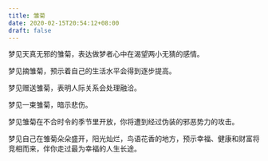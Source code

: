 ```yaml
---
title: 雏菊
date: 2020-02-15T20:54:12+08:00
draft: false
---
```


梦见天真无邪的雏菊，表达做梦者心中在渴望两小无猜的感情。

梦见摘雏菊，预示着自己的生活水平会得到逐步提高。

梦见赠送雏菊，表明人际关系会处理融洽。

梦见一束雏菊，暗示悲伤。

梦见雏菊在不合时令的季节里开放，你将遭到经过伪装的邪恶势力的攻击。

梦见自己在雏菊朵朵盛开，阳光灿烂，鸟语花香的地方，预示幸福、健康和财富将竞相而来，伴你走过最为幸福的人生长途。


